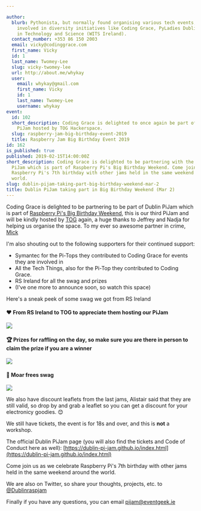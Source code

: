 ```yaml
---

author:
  blurb: Pythonista, but normally found organising various tech events, and now heavily
    involved in diversity initiatives like Coding Grace, PyLadies Dublin, and Women
    in Technology and Science (WITS Ireland).
  contact_number: +353 86 150 2003
  email: vicky@codinggrace.com
  first_name: Vicky
  id: 1
  last_name: Twomey-Lee
  slug: vicky-twomey-lee
  url: http://about.me/whykay
  user:
    email: whykay@gmail.com
    first_name: Vicky
    id: 1
    last_name: Twomey-Lee
    username: whykay
event:
  id: 102
  short_description: Coding Grace is delighted to once again be part of Dublin Raspberry
    PiJam hosted by TOG Hackerspace.
  slug: raspberry-jam-big-birthday-event-2019
  title: Raspberry Jam Big Birthday Event 2019
id: 162
is_published: true
published: 2019-02-15T14:00:00Z
short_description: Coding Grace is delighted to be partnering with the upcoming Dublin
  PiJam which is part of Raspberry Pi's Big Birthday Weekend. Come join us as we celebrate
  Raspberry Pi's 7th birthday with other jams held in the same weekend around the
  world.
slug: dublin-pijam-taking-part-big-birthday-weekend-mar-2
title: Dublin PiJam taking part in Big Birthday Weekend (Mar 2)
---
```


Coding Grace is delighted to be partnering to be part of Dublin PiJam which is part of [Raspberry Pi's Big Birthday Weekend](https://www.raspberrypi.org/jam/big-birthday-weekend/), this is our third PiJam and will be kindly hosted by [TOG](https://tog.ie) again, a huge thanks to Jeffrey and Nadja for helping us organise the space. To my ever so awesome partner in crime, [Mick](https://twitter.com/micktwomey)

I'm also shouting out to the following supporters for their continued support:

* Symantec for the Pi-Tops they contributed to Coding Grace for events they are involved in
* All the Tech Things, also for the Pi-Top they contributed to Coding Grace.
* RS Ireland for all the swag and prizes
* (I've one more to announce soon, so watch this space)

Here's a sneak peek of some swag we got from RS Ireland

#### ❤️ From RS Ireland to TOG to appreciate them hosting our PiJam 
<img src="https://i.imgur.com/zFfGojP.jpg" class="img-responsive img-thumbnail">

#### 🏆 Prizes for raffling on the day, so make sure you are there in person to claim the prize if you are a winner
<img src="https://i.imgur.com/XQjRwFh.jpg" class="img-responsive img-thumbnail">

#### 🙌 Moar frees swag 
<img src="https://i.imgur.com/Vzb2Z4H.jpg" class="img-responsive img-thumbnail">

We also have discount leaflets from the last jams, Alistair said that they are still valid, so drop by and grab a leaflet so you can get a discount for your electronicy goodies. 😊

We still have tickets, the event is for 18s and over, and this is **not** a workshop.

The official Dublin PiJam page (you will also find the tickets and Code of Conduct here as well): [https://dublin-pi-jam.github.io/index.html](https://dublin-pi-jam.github.io/index.html)

Come join us as we celebrate Raspberry Pi's 7th birthday with other jams held in the same weekend around the world.

We are also on Twitter, so share your thoughts, projects, etc. to [@Dublinraspjam](https://twitter.com/Dublinraspjam)

Finally if you have any questions, you can email <a href="mailto:pijam@eventgeek.ie">pijam@eventgeek.ie</a>